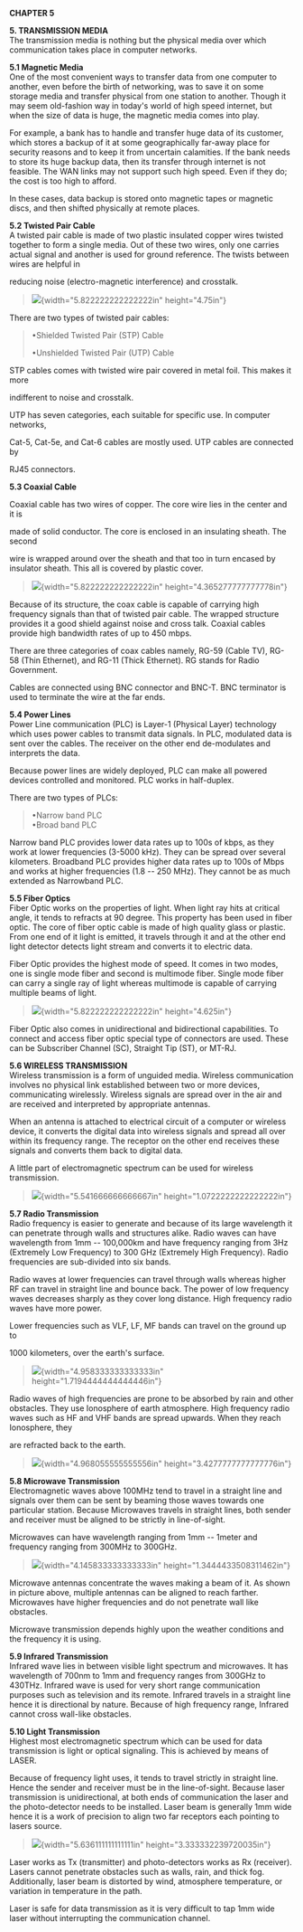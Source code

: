 **CHAPTER 5**

**5. TRANSMISSION MEDIA**\
The transmission media is nothing but the physical media over which
communication takes place in computer networks.

**5.1 Magnetic Media**\
One of the most convenient ways to transfer data from one computer to
another, even before the birth of networking, was to save it on some
storage media and transfer physical from one station to another. Though
it may seem old-fashion way in today's world of high speed internet, but
when the size of data is huge, the magnetic media comes into play.

For example, a bank has to handle and transfer huge data of its
customer, which stores a backup of it at some geographically far-away
place for security reasons and to keep it from uncertain calamities. If
the bank needs to store its huge backup data, then its transfer through
internet is not feasible. The WAN links may not support such high speed.
Even if they do; the cost is too high to afford.

In these cases, data backup is stored onto magnetic tapes or magnetic
discs, and then shifted physically at remote places.

**5.2 Twisted Pair Cable**\
A twisted pair cable is made of two plastic insulated copper wires
twisted together to form a single media. Out of these two wires, only
one carries actual signal and another is used for ground reference. The
twists between wires are helpful in

reducing noise (electro-magnetic interference) and crosstalk.

> ![](image39.png){width="5.822222222222222in"
> height="4.75in"}

There are two types of twisted pair cables:

> •Shielded Twisted Pair (STP) Cable
>
> •Unshielded Twisted Pair (UTP) Cable

STP cables comes with twisted wire pair covered in metal foil. This
makes it more

indifferent to noise and crosstalk.

UTP has seven categories, each suitable for specific use. In computer
networks,

Cat-5, Cat-5e, and Cat-6 cables are mostly used. UTP cables are
connected by

RJ45 connectors.

**5.3 Coaxial Cable**

Coaxial cable has two wires of copper. The core wire lies in the center
and it is

made of solid conductor. The core is enclosed in an insulating sheath.
The second

wire is wrapped around over the sheath and that too in turn encased by
insulator sheath. This all is covered by plastic cover.

> ![](image40.png){width="5.822222222222222in"
> height="4.365277777777778in"}

Because of its structure, the coax cable is capable of carrying high
frequency signals than that of twisted pair cable. The wrapped structure
provides it a good shield against noise and cross talk. Coaxial cables
provide high bandwidth rates of up to 450 mbps.

There are three categories of coax cables namely, RG-59 (Cable TV),
RG-58 (Thin Ethernet), and RG-11 (Thick Ethernet). RG stands for Radio
Government.

Cables are connected using BNC connector and BNC-T. BNC terminator is
used to terminate the wire at the far ends.

**5.4 Power Lines**\
Power Line communication (PLC) is Layer-1 (Physical Layer) technology
which uses power cables to transmit data signals. In PLC, modulated data
is sent over the cables. The receiver on the other end de-modulates and
interprets the data.

Because power lines are widely deployed, PLC can make all powered
devices controlled and monitored. PLC works in half-duplex.

There are two types of PLCs:

> •Narrow band PLC\
> •Broad band PLC

Narrow band PLC provides lower data rates up to 100s of kbps, as they
work at lower frequencies (3-5000 kHz). They can be spread over several
kilometers. Broadband PLC provides higher data rates up to 100s of Mbps
and works at higher frequencies (1.8 -- 250 MHz). They cannot be as much
extended as Narrowband PLC.

**5.5 Fiber Optics**\
Fiber Optic works on the properties of light. When light ray hits at
critical angle, it tends to refracts at 90 degree. This property has
been used in fiber optic. The core of fiber optic cable is made of high
quality glass or plastic. From one end of it light is emitted, it
travels through it and at the other end light detector detects light
stream and converts it to electric data.

Fiber Optic provides the highest mode of speed. It comes in two modes,
one is single mode fiber and second is multimode fiber. Single mode
fiber can carry a single ray of light whereas multimode is capable of
carrying multiple beams of light.

> ![](image41.png){width="5.822222222222222in"
> height="4.625in"}

Fiber Optic also comes in unidirectional and bidirectional capabilities.
To connect and access fiber optic special type of connectors are used.
These can be Subscriber Channel (SC), Straight Tip (ST), or MT-RJ.

**5.6 WIRELESS TRANSMISSION**\
Wireless transmission is a form of unguided media. Wireless
communication involves no physical link established between two or more
devices, communicating wirelessly. Wireless signals are spread over in
the air and are received and interpreted by appropriate antennas.

When an antenna is attached to electrical circuit of a computer or
wireless device, it converts the digital data into wireless signals and
spread all over within its frequency range. The receptor on the other
end receives these signals and converts them back to digital data.

A little part of electromagnetic spectrum can be used for wireless
transmission.

> ![](image42.png){width="5.541666666666667in"
> height="1.0722222222222222in"}

**5.7 Radio Transmission**\
Radio frequency is easier to generate and because of its large
wavelength it can penetrate through walls and structures alike. Radio
waves can have wavelength from 1mm -- 100,000km and have frequency
ranging from 3Hz (Extremely Low Frequency) to 300 GHz (Extremely High
Frequency). Radio frequencies are sub-divided into six bands.

Radio waves at lower frequencies can travel through walls whereas higher
RF can travel in straight line and bounce back. The power of low
frequency waves decreases sharply as they cover long distance. High
frequency radio waves have more power.

Lower frequencies such as VLF, LF, MF bands can travel on the ground up
to

1000 kilometers, over the earth's surface.

> ![](image43.png){width="4.958333333333333in"
> height="1.7194444444444446in"}

Radio waves of high frequencies are prone to be absorbed by rain and
other obstacles. They use Ionosphere of earth atmosphere. High frequency
radio waves such as HF and VHF bands are spread upwards. When they reach
Ionosphere, they

are refracted back to the earth.

> ![](image44.png){width="4.968055555555556in"
> height="3.4277777777777776in"}

**5.8 Microwave Transmission**\
Electromagnetic waves above 100MHz tend to travel in a straight line and
signals over them can be sent by beaming those waves towards one
particular station. Because Microwaves travels in straight lines, both
sender and receiver must be aligned to be strictly in line-of-sight.

Microwaves can have wavelength ranging from 1mm -- 1meter and frequency
ranging from 300MHz to 300GHz.

> ![](image45.png){width="4.145833333333333in"
> height="1.3444433508311462in"}

Microwave antennas concentrate the waves making a beam of it. As shown
in picture above, multiple antennas can be aligned to reach farther.
Microwaves have higher frequencies and do not penetrate wall like
obstacles.

Microwave transmission depends highly upon the weather conditions and
the frequency it is using.

**5.9 Infrared Transmission**\
Infrared wave lies in between visible light spectrum and microwaves. It
has wavelength of 700nm to 1mm and frequency ranges from 300GHz to
430THz. Infrared wave is used for very short range communication
purposes such as television and its remote. Infrared travels in a
straight line hence it is directional by nature. Because of high
frequency range, Infrared cannot cross wall-like obstacles.

**5.10 Light Transmission**\
Highest most electromagnetic spectrum which can be used for data
transmission is light or optical signaling. This is achieved by means of
LASER.

Because of frequency light uses, it tends to travel strictly in straight
line. Hence the sender and receiver must be in the line-of-sight.
Because laser transmission is unidirectional, at both ends of
communication the laser and the photo-detector needs to be installed.
Laser beam is generally 1mm wide hence it is a work of precision to
align two far receptors each pointing to lasers source.

> ![](image46.png){width="5.636111111111111in"
> height="3.333332239720035in"}

Laser works as Tx (transmitter) and photo-detectors works as Rx
(receiver). Lasers cannot penetrate obstacles such as walls, rain, and
thick fog. Additionally, laser beam is distorted by wind, atmosphere
temperature, or variation in temperature in the path.

Laser is safe for data transmission as it is very difficult to tap 1mm
wide laser without interrupting the communication channel.